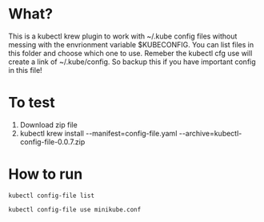 # What?
This is a kubectl krew plugin to work with ~/.kube config files without messing with the envrionment variable $KUBECONFIG. You can list files in this folder and choose which one to use. Remeber the kubectl cfg use will create a link of ~/.kube/config. So backup this if you have important config in this file!

# To test
1. Download zip file
2. kubectl krew install --manifest=config-file.yaml --archive=kubectl-config-file-0.0.7.zip

# How to run
```
kubectl config-file list
```

```
kubectl config-file use minikube.conf
```


